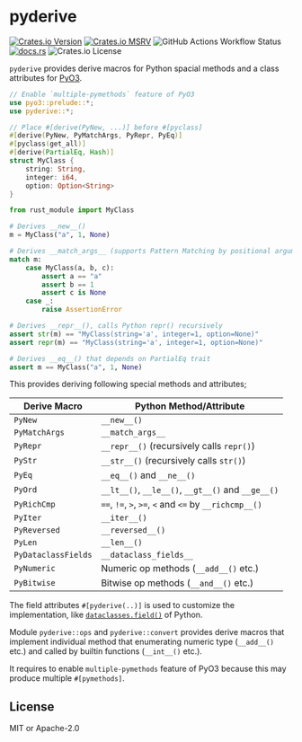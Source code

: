 # pyderive

[![Crates.io Version](https://img.shields.io/crates/v/pyderive?logo=rust)](https://crates.io/crates/pyderive)
[![Crates.io MSRV](https://img.shields.io/crates/msrv/pyderive?logo=rust)](https://rust-lang.github.io/rfcs/2495-min-rust-version.html)
![GitHub Actions Workflow Status](https://img.shields.io/github/actions/workflow/status/paqira/pyderive/ci.yaml?logo=GitHub)
[![docs.rs](https://img.shields.io/docsrs/pyderive?logo=rust)](https://docs.rs/pyderive/)
![Crates.io License](https://img.shields.io/crates/l/pyderive)

`pyderive` provides derive macros for Python spacial methods and a class attributes for [PyO3].

[PyO3]: https://github.com/PyO3/pyo3

```rust
// Enable `multiple-pymethods` feature of PyO3
use pyo3::prelude::*;
use pyderive::*;

// Place #[derive(PyNew, ...)] before #[pyclass]
#[derive(PyNew, PyMatchArgs, PyRepr, PyEq)]
#[pyclass(get_all)]
#[derive(PartialEq, Hash)]
struct MyClass {
    string: String,
    integer: i64,
    option: Option<String>
}
```

```python
from rust_module import MyClass

# Derives __new__()
m = MyClass("a", 1, None)

# Derives __match_args__ (supports Pattern Matching by positional arguments)
match m:
    case MyClass(a, b, c):
        assert a == "a"
        assert b == 1
        assert c is None
    case _:
        raise AssertionError

# Derives __repr__(), calls Python repr() recursively
assert str(m) == "MyClass(string='a', integer=1, option=None)"
assert repr(m) == "MyClass(string='a', integer=1, option=None)"

# Derives __eq__() that depends on PartialEq trait
assert m == MyClass("a", 1, None)
```

This provides deriving following special methods and attributes;

| Derive Macro        | Python Method/Attribute                                |
|---------------------|--------------------------------------------------------|
| `PyNew`             | `__new__()`                                            |
| `PyMatchArgs`       | `__match_args__`                                       |
| `PyRepr`            | `__repr__()` (recursively calls `repr()`)              |
| `PyStr`             | `__str__()`  (recursively calls `str()`)               |
| `PyEq`              | `__eq__()` and `__ne__()`                              |
| `PyOrd`             | `__lt__()`, `__le__()`, `__gt__()` and `__ge__()`      |
| `PyRichCmp`         | `==`, `!=`, `>`, `>=`, `<` and `<=` by `__richcmp__()` |
| `PyIter`            | `__iter__()`                                           |
| `PyReversed`        | `__reversed__()`                                       |
| `PyLen`             | `__len__()`                                            |
| `PyDataclassFields` | `__dataclass_fields__`                                 |
| `PyNumeric`         | Numeric op methods (`__add__()` etc.)                  |
| `PyBitwise`         | Bitwise op methods (`__and__()` etc.)                  |

The field attributes `#[pyderive(..)]` is used to customize the implementation,
like [`dataclasses.field()`][dataclasses-field] of Python.

[dataclasses-field]: https://docs.python.org/3/library/dataclasses.html#dataclasses.field

Module `pyderive::ops` and `pyderive::convert` provides
derive macros that implement individual method that enumerating numeric type (`__add__()` etc.) and
called by builtin functions (`__int__()` etc.).

It requires to enable `multiple-pymethods` feature of PyO3 because this may produce multiple `#[pymethods]`.

## License

MIT or Apache-2.0
